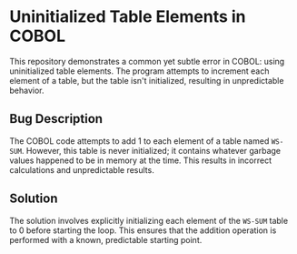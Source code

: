 # Uninitialized Table Elements in COBOL
This repository demonstrates a common yet subtle error in COBOL:  using uninitialized table elements.  The program attempts to increment each element of a table, but the table isn't initialized, resulting in unpredictable behavior.

## Bug Description
The COBOL code attempts to add 1 to each element of a table named `WS-SUM`.  However, this table is never initialized; it contains whatever garbage values happened to be in memory at the time.  This results in incorrect calculations and unpredictable results.

## Solution
The solution involves explicitly initializing each element of the `WS-SUM` table to 0 before starting the loop. This ensures that the addition operation is performed with a known, predictable starting point.